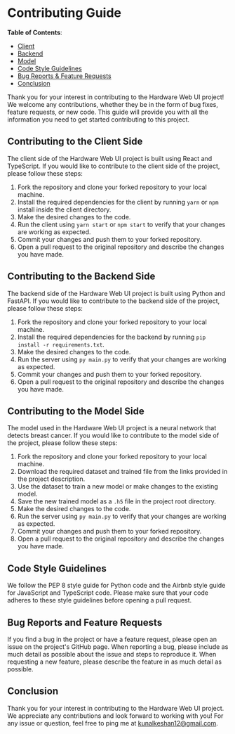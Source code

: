 # Contributing Guide

**Table of Contents**:

- [Client](#contributing-to-the-client-side)
- [Backend](#contributing-to-the-backend-side)
- [Model](#contributing-to-the-model-side)
- [Code Style Guidelines](#code-style-guidelines)
- [Bug Reports & Feature Requests](#bug-reports-and-feature-requests)
- [Conclusion](#conclusion)

Thank you for your interest in contributing to the Hardware Web UI project! We welcome any contributions, whether they be in the form of bug fixes, feature requests, or new code. This guide will provide you with all the information you need to get started contributing to this project.

## Contributing to the Client Side

The client side of the Hardware Web UI project is built using React and TypeScript. If you would like to contribute to the client side of the project, please follow these steps:

1. Fork the repository and clone your forked repository to your local machine.
2. Install the required dependencies for the client by running `yarn` or `npm` install inside the client directory.
3. Make the desired changes to the code.
4. Run the client using `yarn start` or `npm start` to verify that your changes are working as expected.
5. Commit your changes and push them to your forked repository.
6. Open a pull request to the original repository and describe the changes you have made.

## Contributing to the Backend Side

The backend side of the Hardware Web UI project is built using Python and FastAPI. If you would like to contribute to the backend side of the project, please follow these steps:

1. Fork the repository and clone your forked repository to your local machine.
2. Install the required dependencies for the backend by running `pip install -r requirements.txt`.
3. Make the desired changes to the code.
4. Run the server using `py main.py` to verify that your changes are working as expected.
5. Commit your changes and push them to your forked repository.
6. Open a pull request to the original repository and describe the changes you have made.

## Contributing to the Model Side

The model used in the Hardware Web UI project is a neural network that detects breast cancer. If you would like to contribute to the model side of the project, please follow these steps:

1. Fork the repository and clone your forked repository to your local machine.
2. Download the required dataset and trained file from the links provided in the project description.
3. Use the dataset to train a new model or make changes to the existing model.
4. Save the new trained model as a `.h5` file in the project root directory.
5. Make the desired changes to the code.
6. Run the server using `py main.py` to verify that your changes are working as expected.
7. Commit your changes and push them to your forked repository.
8. Open a pull request to the original repository and describe the changes you have made.

## Code Style Guidelines

We follow the PEP 8 style guide for Python code and the Airbnb style guide for JavaScript and TypeScript code. Please make sure that your code adheres to these style guidelines before opening a pull request.

## Bug Reports and Feature Requests

If you find a bug in the project or have a feature request, please open an issue on the project's GitHub page. When reporting a bug, please include as much detail as possible about the issue and steps to reproduce it. When requesting a new feature, please describe the feature in as much detail as possible.

## Conclusion

Thank you for your interest in contributing to the Hardware Web UI project. We appreciate any contributions and look forward to working with you! For any issue or question, feel free to ping me at kunalkeshan12@gmail.com.
